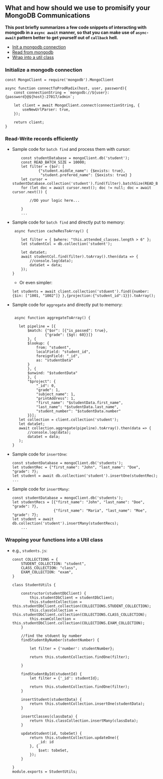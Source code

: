 ## What and how should we use to promisify your MongoDB Communications
**This post briefly summarizes a few code snippets of interacting with mongodb in a `async await` manner, so that you can make use of `async-await` pattern better to get yourself out of `callback` hell.**
* [Init a mongodb connection](#initialize-a-mongodb-connection) 
* [Read from mongodb](#read-write-records-efficiently ) 
* [Wrap into a util class](#wrapping-your-functions-into-a-util-class )

### Initialize a mongodb connection
```
const MongoClient = require('mongodb').MongoClient

async function connectToProdRadix(host, user, password){
    const connectionString = `mongodb://${user}:{password}@${host}:27017/admin`;

    let client = await MongoClient.connect(connectionString, {
        useNewUrlParser: true,
    });

    return client;
}

```

### Read-Write records efficiently 
* Sample code for `batch find` and process them with cursor:
    ```
        const studentDatabase = mongoClient.db('student');
        const READ_BATCH_SIZE = 10000;
        let filter = {$or: [
                {"student.middle_name": {$exists: true},
                 "student.prefered_name": {$exists: true} }
        let cursor = studentDatabase.collection('student').find(filter).batchSize(READ_BATCH_SIZE);
        for (let doc = await cursor.next(); doc != null; doc = await cursor.next()) {
    
            //DO your logic here... 
    
        } 
        ...
    ```
* Sample code for `batch find` and directly put to memory:    
    ```
     async function cacheResToArray() {
    
        let filter = { $where: "this.attended_classes.length > 6" };
        let studentCol = db.collection('student');

        let dataSet;
        await studentCol.find(filter).toArray().then(data => {
            //console.log(data);
            dataSet = data;
        });
    }
    ```
    * Or even simpler:
    ```
    let students = await client.collection('stduent').find({number: {$in: ["1001, "1002"]} },{projection:{"student_id":1}}).toArray();
    ```
* Sample code for `aggregate` and directly put to memory:    
    ```
     
     async function aggregateToArray() {
    
       let pipeline = [{
           $match: {"$or": [{"is_passed": true},
                   {"grade": {$gt: 60}}]}
           }, {
           $lookup: {
               from: "student",
               localField: "student_id",
               foreignField: "_id",
               as: "studentData"
           }
           }, {
           $unwind: "$studentData"
           }, {
           "$project": {
               "_id": 0,
               "grade": 1,
               "subject_name": 1,
               "printAddress": 1,
               "first_name": "$studentData.first_name",
               "last_name": "$studentData.last_name",
               "student_number": "$studentData.number"
           }}];
       let collection = client.collection('student');
       let dataSet;
       await collection.aggregate(pipeline).toArray().then(data => {
           //console.log(data);
           dataSet = data;
       );
    }
    ```    
* Sample code for `insertOne`:
    ```
    const studentDatabase = mongoClient.db('students');
    let studentRec = {"first_name": "John", "last_name": "Doe", "grade": 7};
    let student = await db.collection('student').insertOne(studentRec); 
    ...
    ```    
* Sample code for `insertMany`:
    ```
    const studentDatabase = mongoClient.db('students');
    let studentRecs = [{"first_name": "John", "last_name": "Doe", "grade": 7},
                       {"first_name": "Maria", "last_name": "Moe", "grade": 7};
    let student = await db.collection('student').insertMany(studentRecs); 
        ... 
    ```    

### Wrapping your functions into a Util class 
* e.g., `students.js`:

    ```
    const COLLECTIONS = {
        STUDENT_COLLECTION: "student",
        CLASS_COLLECTION: "class",
        EXAM_COLLECTION: "exam",
    }

    class StudentUtils {

        constructor(studentDbClient) {
            this.studentDbClient = studentDbClient;
            this.studentCollection = this.studentDbClient.collection(COLLECTIONS.STUDENT_COLLECTION);
            this.classCollection = this.studentDbClient.collection(COLLECTIONS.CLASS_COLLECTION);
            this.examCollection = this.studentDbClient.collection(COLLECTIONS.EXAM_COLLECTION);
        }

        //find the stduent by number
        findStudentByNumber(studentNumber) {

            let filter = {'number': studentNumber};

            return this.studentCollection.findOne(filter);

        }

        findStudentById(studentId) {
            let filter = {'_id': studentId};
            
            return this.studentCollection.findOne(filter);
        }

        insertStudent(studentData) {
            return this.studentCollection.insertOne(studentData);
        }

        insertClasses(classData) {
            return this.classCollection.insertMany(classData);
        }

        updateStudent(id, tobeSet) {
            return this.studentCollection.updateOne({
                _id: id
            }, {
                $set: tobeSet,
            });
        }

    }
    module.exports = StudentUtils;
    ```
